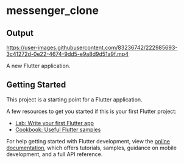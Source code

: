 # messenger_clone

## Output
https://user-images.githubusercontent.com/83236742/222985693-3c41272d-0e22-4674-9dd5-e9a8d9d51a9f.mp4


A new Flutter application.

## Getting Started

This project is a starting point for a Flutter application.

A few resources to get you started if this is your first Flutter project:

- [Lab: Write your first Flutter app](https://docs.flutter.dev/get-started/codelab)
- [Cookbook: Useful Flutter samples](https://docs.flutter.dev/cookbook)

For help getting started with Flutter development, view the
[online documentation](https://docs.flutter.dev/), which offers tutorials,
samples, guidance on mobile development, and a full API reference.
